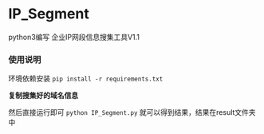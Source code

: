 # IP_Segment
python3编写
企业IP网段信息搜集工具V1.1

### 使用说明
环境依赖安装
`pip install -r requirements.txt`

**复制搜集好的域名信息**

然后直接运行即可
`python IP_Segment.py`
就可以得到结果，结果在result文件夹中


